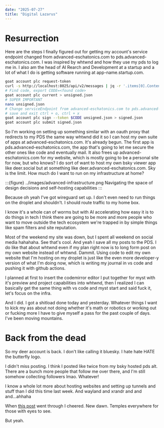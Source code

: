 ```yaml
---
date: "2025-07-27"
title: "Digital Lazarus"
---
```


# Resurrection

Here are the steps I finally figured out for getting my account's service endpoint changed from advanced-eschatonics.com to pds.advanced-eschatonics.com. I was inspired by whtwnd and how they use my pds to log me in. I also am the head of AI Rearch and Development at a startup and a lot of what I do is getting software running at app-name.startup.com. 


```bash
goat account plc request-token
curl -s http://localhost:8025/api/v2/messages | jq -r '.items[0].Content.Body'
# Find code, export CODE=<found code>
goat account plc current > unsigned.json
# SUPER IMPORTANT 
nano unsigned.json
# Change serviceEndpoint from advanced-eschatonics.com to pds.advanced-eschatonics.com
# save and exit ctrl + o, ctrl + x
goat account plc sign --token $CODE unsigned.json > signed.json
goat account plc submit signed.json
```


So I'm working on setting up something similar with an oauth proxy that redirects to my PDS the same way whtwnd did it so I can host my own suite of apps at advanced-eschatonics.com. It's already begun. The first app is pds.advanced-eschatonics.com, the app that's going to let me secure the other ones like code and eventually mail. It also frees up advanced-eschatonics.com for my website, which is mostly going to be a personal site for now, but who knows? I do sort of want to host my own bsky viewer app like deer.social but at something like deer.advanced-eschatonics.com. Sky is the limit. How much do I want to run on my infrastructure at home?


:::{figure} ../images/advanced-infrastructure.png
Navigating the space of design decisions and self-hosting capabilities
:::

Because oh yeah I've got wireguard set up. I don't even need to run things on the droplet and shouldn't. I should route traffic to my home box.

I know it's a whole can of worms but with AI accelerating how easy it is to do things in tech I think there are going to be more and more people who want to move outside the tech ecosystem we're trapped in by simple things like spam filters and site reputation.

Most of the weekend my site was down, but I spent all weekend on social media hahahaha. See that's cool. And yeah I save all my posts to the PDS. I do like that about whtwnd even if my plan right now is to long form post on my own website instead of whtwnd. Dammit. Using code to edit my own website that I'm hosting on my droplet is just like the even more developer-y version of what I'm doing now, which is writing my journal in vs code and pushing it with github actions.

I planned at first to insert the codemirror editor I put together for myst with it's preview and project capabilities into whtwnd, then I realized I can basically get the same thing with vs code and myst start and said fuck it, let's focus on the infra.

And I did. I got a shitload done today and yesterday. Whatever things I want to kick my ass about not doing whether it's math or robotics or working out or fucking more I have to give myself a pass for the past couple of days. I've been moving mountains.


# Back from the dead


So my deer account is back. I don't like calling it bluesky. I hate hate HATE the butterfly logo.

I didn't miss posting. I think I posted like twice from my bsky hosted pds alt. There are a bunch more people that follow me over there, and I'm still somehow collecting followers lmao. Whatever!

I know a whole lot more about hosting websites and setting up tunnels and stuff than I did this time last week. And wayland and xrandr and and and...ahhaha

When [this post][test] went through I cheered. New dawn. Temples everywhere for those with eyes to see.

But yeah.






[test]: https://deer.social/profile/did:plc:6amf2dzllh6lvnsqxsr4nf6e/post/3luxtfidmnk2f